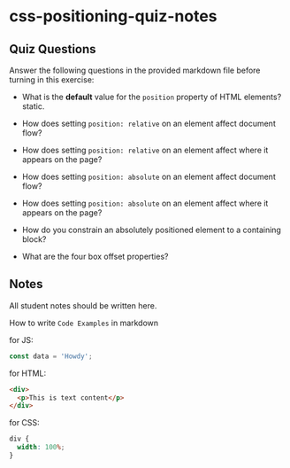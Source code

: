 # css-positioning-quiz-notes

## Quiz Questions

Answer the following questions in the provided markdown file before turning in this exercise:

- What is the **default** value for the `position` property of HTML elements?
  static.
- How does setting `position: relative` on an element affect document flow?

- How does setting `position: relative` on an element affect where it appears on the page?

- How does setting `position: absolute` on an element affect document flow?

- How does setting `position: absolute` on an element affect where it appears on the page?

- How do you constrain an absolutely positioned element to a containing block?

- What are the four box offset properties?

## Notes

All student notes should be written here.

How to write `Code Examples` in markdown

for JS:

```javascript
const data = 'Howdy';
```

for HTML:

```html
<div>
  <p>This is text content</p>
</div>
```

for CSS:

```css
div {
  width: 100%;
}
```
